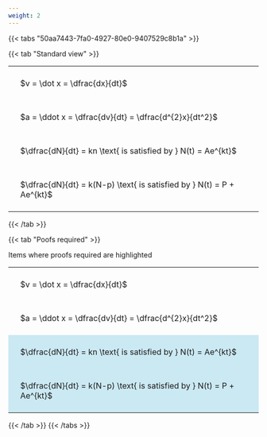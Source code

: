 ```yaml
---
weight: 2
---
```


{{< tabs "50aa7443-7fa0-4927-80e0-9407529c8b1a" >}}

{{< tab "Standard view" >}}

<style type="text/css">
#T_afc48 th.col_heading {
  text-align: left;
  font-size: 1em;
}
#T_afc48 td {
  text-align: left;
  font-size: 1em;
  padding: 1.5em;
}
</style>
<table id="T_afc48">
  <thead>
  </thead>
  <tbody>
    <tr>
      <td id="T_afc48_row0_col0" class="data row0 col0" >$v = \dot x = \dfrac{dx}{dt}$</td>
    </tr>
    <tr>
      <td id="T_afc48_row1_col0" class="data row1 col0" >$a = \ddot x = \dfrac{dv}{dt} = \dfrac{d^{2}x}{dt^2}$</td>
    </tr>
    <tr>
      <td id="T_afc48_row2_col0" class="data row2 col0" >$\dfrac{dN}{dt} = kn \text{ is satisfied by } N(t) = Ae^{kt}$</td>
    </tr>
    <tr>
      <td id="T_afc48_row3_col0" class="data row3 col0" >$\dfrac{dN}{dt} = k(N-p) \text{ is satisfied by } N(t) = P + Ae^{kt}$</td>
    </tr>
  </tbody>
</table>
{{< /tab >}}

{{< tab "Poofs required" >}}

Items where proofs required are highlighted 
<br>
<style type="text/css">
#T_d3d7c th.col_heading {
  text-align: left;
  font-size: 1em;
}
#T_d3d7c td {
  text-align: left;
  font-size: 1em;
  padding: 1.5em;
}
#T_d3d7c_row0_col0, #T_d3d7c_row1_col0 {
  background-color: rgba(0,0,0,0);
}
#T_d3d7c_row2_col0, #T_d3d7c_row3_col0 {
  background-color: rgba(0,150,200, 0.2);
}
</style>
<table id="T_d3d7c">
  <thead>
  </thead>
  <tbody>
    <tr>
      <td id="T_d3d7c_row0_col0" class="data row0 col0" >$v = \dot x = \dfrac{dx}{dt}$</td>
    </tr>
    <tr>
      <td id="T_d3d7c_row1_col0" class="data row1 col0" >$a = \ddot x = \dfrac{dv}{dt} = \dfrac{d^{2}x}{dt^2}$</td>
    </tr>
    <tr>
      <td id="T_d3d7c_row2_col0" class="data row2 col0" >$\dfrac{dN}{dt} = kn \text{ is satisfied by } N(t) = Ae^{kt}$</td>
    </tr>
    <tr>
      <td id="T_d3d7c_row3_col0" class="data row3 col0" >$\dfrac{dN}{dt} = k(N-p) \text{ is satisfied by } N(t) = P + Ae^{kt}$</td>
    </tr>
  </tbody>
</table>
{{< /tab >}}
{{< /tabs >}}